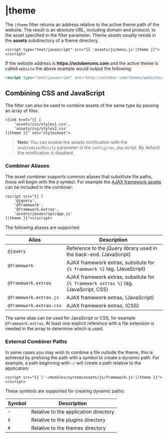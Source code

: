 # |theme

The `|theme` filter returns an address relative to the active theme path of the website. The result is an absolute URL, including domain and protocol, to the asset specified in the filter parameter. Theme assets usually reside in the **assets** subdirectory of a theme directory.

```twig
<script type="text/javascript" src="{{ 'assets/js/menu.js'|theme }}"></script>
```

If the website address is __https://octobercms.com__ and the active theme is called `website` the above example would output the following:

```html
<script type="text/javascript" src="http://october.com/themes/website/assets/js/menu.js"></script>
```

<a name="combine-css-javascript"></a>
## Combining CSS and JavaScript

The filter can also be used to combine assets of the same type by passing an array of files.

```twig
<link href="{{ [
    'assets/css/styles1.css',
    'assets/css/styles2.css'
]|theme }}" rel="stylesheet">
```

> **Note**: You can enable the assets minification with the `enableAssetMinify` parameter in the `config/cms.php` script. By default the minification is disabled.

<a name="combiner-aliases"></a>
### Combiner Aliases

The asset combiner supports common aliases that substitute file paths, these will begin with the `@` symbol. For example the [AJAX framework assets](../ajax/introduction#framework-script) can be included in the combiner:

```twig
<script src="{{ [
    '@jquery',
    '@framework',
    '@framework.extras',
    'assets/javascript/app.js'
]|theme }}"></script>
```

The following aliases are supported:

Alias | Description
------------- | -------------
`@jquery` | Reference to the jQuery library used in the back-end. (JavaScript)
`@framework` | AJAX framework extras, subsitute for `{% framework %}` tag. (JavaScript)
`@framework.extras` | AJAX framework extras, subsitute for `{% framework extras %}` tag. (JavaScript, CSS)
`@framework.extras.js` | AJAX framework extras, (JavaScript)
`@framework.extras.css` | AJAX framework extras, (CSS)

The same alias can be used for JavaScript or CSS, for example `@framework.extras`. At least one explicit reference with a file extension is needed in the array to determine which is used.

<a name="external-combiner-paths"></a>
### External Combiner Paths

In some cases you may wish to combine a file outside the theme, this is achieved by prefixing the path with a symbol to create a dynamic path. For example, a path beginning with `~/` will create a path relative to the application:

```twig
<script src="{{ ['~/modules/system/assets/js/framework.js']|theme }}"></script>
```

These symbols are supported for creating dynamic paths:

Symbol | Description
------------- | -------------
`~` | Relative to the application directory
`$` | Relative to the plugins directory
`#` | Relative to the themes directory
